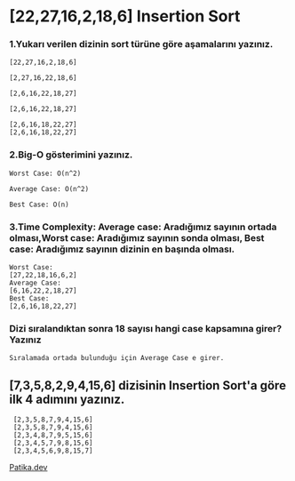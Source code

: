 # [22,27,16,2,18,6] Insertion Sort
### 1.Yukarı verilen dizinin sort türüne göre aşamalarını yazınız.

```
[22,27,16,2,18,6]

[2,27,16,22,18,6]

[2,6,16,22,18,27]

[2,6,16,22,18,27]

[2,6,16,18,22,27]
[2,6,16,18,22,27]
```

### 2.Big-O gösterimini yazınız.

```
Worst Case: O(n^2)

Average Case: O(n^2)

Best Case: O(n)
```

### 3.Time Complexity: Average case: Aradığımız sayının ortada olması,Worst case: Aradığımız sayının sonda olması, Best case: Aradığımız sayının dizinin en başında olması.

```
Worst Case:
[27,22,18,16,6,2]
Average Case:
[6,16,22,2,18,27]
Best Case:
[2,6,16,18,22,27]
```

### Dizi sıralandıktan sonra 18 sayısı hangi case kapsamına girer? Yazınız

```
Sıralamada ortada bulunduğu için Average Case e girer.
```

## [7,3,5,8,2,9,4,15,6] dizisinin Insertion Sort'a göre ilk 4 adımını yazınız.
```
 [2,3,5,8,7,9,4,15,6]
 [2,3,5,8,7,9,4,15,6]
 [2,3,4,8,7,9,5,15,6]
 [2,3,4,5,7,9,8,15,6]
 [2,3,4,5,6,9,8,15,7]
```

[Patika.dev](https://www.patika.dev/tr)
